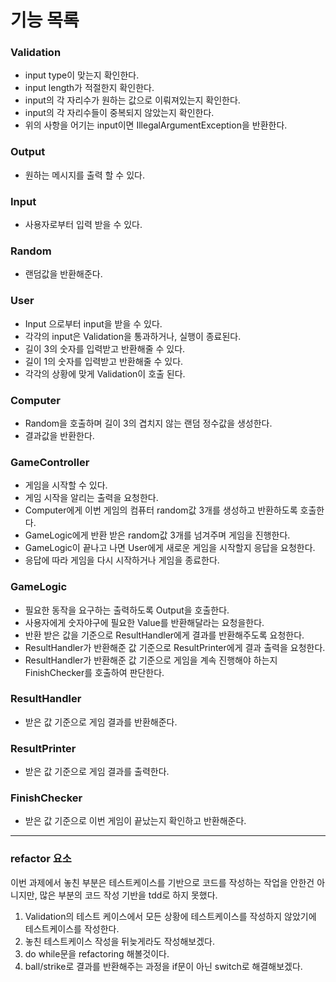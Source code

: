 # 기능 목록

### Validation

- input type이 맞는지 확인한다.
- input length가 적절한지 확인한다.
- input의 각 자리수가 원하는 값으로 이뤄져있는지 확인한다.
- input의 각 자리수들이 중복되지 않았는지 확인한다.
- 위의 사항을 어기는 input이면 IllegalArgumentException을 반환한다.

### Output

- 원하는 메시지를 출력 할 수 있다.

### Input

- 사용자로부터 입력 받을 수 있다.

### Random

- 랜덤값을 반환해준다.

### User

- Input 으로부터 input을 받을 수 있다.
- 각각의 input은 Validation을 통과하거나, 실행이 종료된다.
- 길이 3의 숫자를 입력받고 반환해줄 수 있다.
- 길이 1의 숫자를 입력받고 반환해줄 수 있다.
- 각각의 상황에 맞게 Validation이 호출 된다.

### Computer

- Random을 호출하며 길이 3의 겹치지 않는 랜덤 정수값을 생성한다.
- 결과값을 반환한다.

### GameController

- 게임을 시작할 수 있다.
- 게임 시작을 알리는 출력을 요청한다.
- Computer에게 이번 게임의 컴퓨터 random값 3개를 생성하고 반환하도록 호출한다.
- GameLogic에게 반환 받은 random값 3개를 넘겨주며 게임을 진행한다.
- GameLogic이 끝나고 나면 User에게 새로운 게임을 시작할지 응답을 요청한다.
- 응답에 따라 게임을 다시 시작하거나 게임을 종료한다.

### GameLogic

- 필요한 동작을 요구하는 출력하도록 Output을 호출한다.
- 사용자에게 숫자야구에 필요한 Value를 반환해달라는 요청을한다.
- 반환 받은 값을 기준으로 ResultHandler에게 결과를 반환해주도록 요청한다.
- ResultHandler가 반환해준 값 기준으로 ResultPrinter에게 결과 출력을 요청한다.
- ResultHandler가 반환해준 값 기준으로 게임을 계속 진행해야 하는지 FinishChecker를 호출하여 판단한다.

### ResultHandler

- 받은 값 기준으로 게임 결과를 반환해준다.

### ResultPrinter

- 받은 값 기준으로 게임 결과를 출력한다.

### FinishChecker

- 받은 값 기준으로 이번 게임이 끝났는지 확인하고 반환해준다.

---

### refactor 요소

이번 과제에서 놓친 부분은 테스트케이스를 기반으로 코드를 작성하는 작업을 안한건 아니지만, 많은 부분의 코드 작성 기반을 tdd로 하지 못했다.

1. Validation의 테스트 케이스에서 모든 상황에 테스트케이스를 작성하지 않았기에 테스트케이스를 작성한다.
2. 놓친 테스트케이스 작성을 뒤늦게라도 작성해보겠다.
3. do while문을 refactoring 해볼것이다.
4. ball/strike로 결과를 반환해주는 과정을 if문이 아닌 switch로 해결해보겠다.

